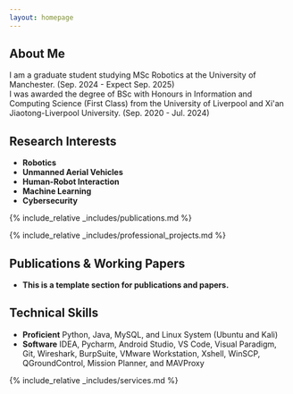 ```yaml
---
layout: homepage
---
```


## About Me

I am a graduate student studying MSc Robotics at the University of Manchester. (Sep. 2024 - Expect Sep. 2025)  
I was awarded the degree of BSc with Honours in Information and Computing Science (First Class) from the University of Liverpool and Xi'an Jiaotong-Liverpool University. (Sep. 2020 - Jul. 2024)

## Research Interests

- **Robotics** 
- **Unmanned Aerial Vehicles**
- **Human-Robot Interaction**
- **Machine Learning**
- **Cybersecurity**

{% include_relative _includes/publications.md %}

{% include_relative _includes/professional_projects.md %}

## Publications & Working Papers

- **This is a template section for publications and papers.**


## Technical Skills

- **Proficient**  Python, Java, MySQL, and Linux System (Ubuntu and Kali)
- **Software**  IDEA, Pycharm, Android Studio, VS Code, Visual Paradigm, Git, Wireshark, BurpSuite, VMware Workstation, Xshell, WinSCP, QGroundControl, Mission Planner, and MAVProxy



{% include_relative _includes/services.md %}
